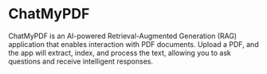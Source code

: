 # ChatMyPDF
ChatMyPDF is an AI-powered Retrieval-Augmented Generation (RAG) application that enables interaction with PDF documents. Upload a PDF, and the app will extract, index, and process the text, allowing you to ask questions and receive intelligent responses.
